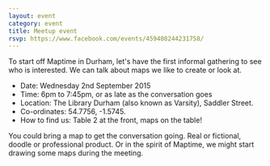 ```yaml
---
layout: event
category: event
title: Meetup event
rsvp: https://www.facebook.com/events/459408244231758/
---
```


To start off Maptime in Durham, let's have the first informal gathering to see who is interested. We can talk about maps we like to create or look at.

* Date: Wednesday 2nd September 2015
* Time: 6pm to 7:45pm, or as late as the conversation goes
* Location: The Library Durham (also known as Varsity), Saddler Street.
* Co-ordinates: 54.7756, -1.5745.
* How to find us: Table 2 at the front, maps on the table!

You could bring a map to get the conversation going. Real or fictional, doodle or professional product. Or in the spirit of Maptime, we might start drawing some maps during the meeting.
